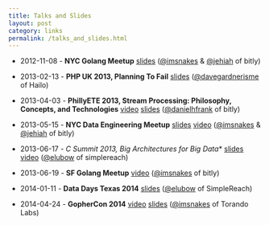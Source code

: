```yaml
---
title: Talks and Slides
layout: post
category: links
permalink: /talks_and_slides.html
---
```


 * 2012-11-08 - **NYC Golang Meetup** [slides](https://speakerdeck.com/snakes/nsq-nyc-golang-meetup) ([@imsnakes](https://twitter.com/imsnakes) & [@jehiah](https://twitter.com/jehiah) of bitly)

 * 2013-02-13 - **PHP UK 2013, Planning To Fail** [slides](https://speakerdeck.com/davegardnerisme/planning-to-fail) ([@davegardnerisme](https://twitter.com/davegardnerisme) of Hailo)

 * 2013-04-03 - **PhillyETE 2013, Stream Processing: Philosophy, Concepts, and Technologies** [video](http://www.infoq.com/presentations/data-streaming-nsq) [slides](https://speakerdeck.com/danielhfrank/stream-processing-philosophy-concepts-and-technologies) ([@danielhfrank](https://twitter.com/danielhfrank) of bitly)

 * 2013-05-15 - **NYC Data Engineering Meetup** [slides](https://speakerdeck.com/snakes/nsq-nyc-data-engineering-meetup)
[video](http://www.youtube.com/watch?v=IkU8JsxdCAM) ([@imsnakes](https://twitter.com/imsnakes) & [@jehiah](https://twitter.com/jehiah) of bitly)

 * 2013-06-17 - **C* Summit 2013, Big Architectures for Big Data** [slides](http://www.slideshare.net/planetcassandra/2-eric-lubow) [video](http://www.youtube.com/watch?v=dT0A0bh_CLw) ([@elubow](https://twitter.com/elubow) of simplereach)

 * 2013-06-19 - **SF Golang Meetup** [video](https://plus.google.com/u/0/events/ckpnkggt52aoc7vagkctqsjg6v8) ([@imsnakes](https://twitter.com/imsnakes) of bitly)

 * 2014-01-11 - **Data Days Texas 2014** [slides](http://eric.lubow.org/presentations/data-day-texas-2014/) ([@elubow](https://twitter.com/elubow) of SimpleReach)

 * 2014-04-24 - **GopherCon 2014** [video](http://confreaks.com/videos/3429-gophercon2014-spray-some-nsq-on-it) [slides](https://speakerdeck.com/snakes/spray-some-nsq-on-it) ([@imsnakes](https://twitter.com/imsnakes) of Torando Labs)
